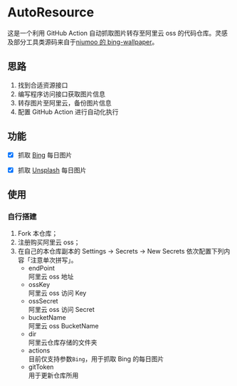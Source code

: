 # AutoResource
这是一个利用 GitHub Action 自动抓取图片转存至阿里云 oss 的代码仓库。灵感及部分工具类源码来自于[niumoo 的 bing-wallpaper](https://github.com/niumoo/bing-wallpaper)。

## 思路
1. 找到合适资源接口
2. 编写程序访问接口获取图片信息
3. 转存图片至阿里云，备份图片信息
4. 配置 GitHub Action 进行自动化执行 

## 功能
-[x] 抓取 [Bing](https://cn.bing.com/) 每日图片

-[x] 抓取 [Unsplash](https://unsplash.com/) 每日图片

## 使用
### 自行搭建
1. Fork 本仓库；
2. 注册购买阿里云 oss；
3. 在自己的本仓库副本的 Settings -> Secrets -> New Secrets 依次配置下列内容「注意单次拼写」。
   - endPoint    
     阿里云 oss 地址
   - ossKey    
     阿里云 oss 访问 Key
   - ossSecret    
     阿里云 oss 访问 Secret
   - bucketName    
     阿里云 oss BucketName
   - dir    
     阿里云仓库存储的文件夹
   - actions    
     目前仅支持参数`Bing`，用于抓取 Bing 的每日图片
   - gitToken    
     用于更新仓库所用
     
